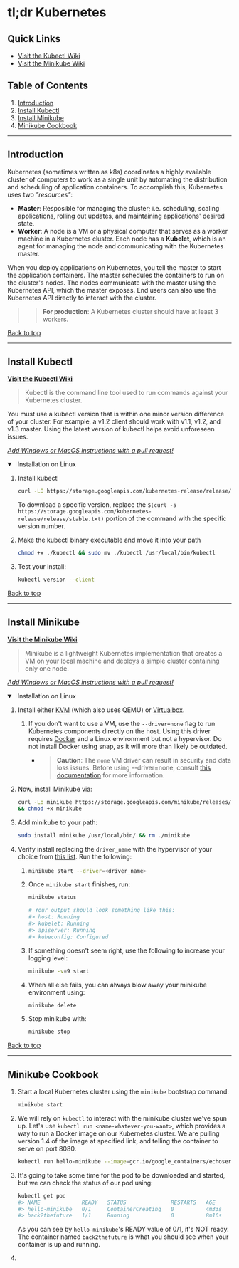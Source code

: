 # tl;dr Kubernetes

## Quick Links
* [Visit the Kubectl Wiki](https://kubernetes.io/docs/reference/generated/kubectl/kubectl-commands)
* [Visit the Minikube Wiki](https://minikube.sigs.k8s.io/docs/)


## Table of Contents
1. [ Introduction ](#introduction)
1. [ Install Kubectl ](#install-kubectl)
1. [ Install Minikube ](#install-minikube)
1. [ Minikube Cookbook ](#minikube-cookbook)


----


<a name="introduction"></a>
## Introduction
Kubernetes (sometimes written as k8s) coordinates a highly available cluster
of computers to work as a single unit by automating the distribution and
scheduling of application containers. To accomplish this, Kubernetes uses two
_"resources"_:

  * __Master__: Resposible for managing the cluster; i.e. scheduling, scaling
    applications, rolling out updates, and maintaining applications' desired
    state.
  * __Worker__: A node is a VM or a physical computer that serves as a worker
    machine in a Kubernetes cluster. Each node has a __Kubelet__, which is an agent
    for managing the node and communicating with the Kubernetes master. 

When you deploy applications on Kubernetes, you tell the master to start the application containers. The master schedules the containers to run on the cluster's nodes. The nodes communicate with the master using the Kubernetes API, which the master exposes. End users can also use the Kubernetes API directly to interact with the cluster.

>> **For production**: A Kubernetes cluster should have at least 3 workers. 

<a href="#top">Back to top</a>


----


<a name="install-kubectl"></a>
## Install Kubectl

**[Visit the Kubectl Wiki](https://kubernetes.io/docs/reference/generated/kubectl/kubectl-commands)**
> Kubectl is the command line tool used to run commands against your Kubernetes cluster.

You must use a kubectl version that is within one minor version difference of
your cluster. For example, a v1.2 client should work with v1.1, v1.2, and v1.3
master. Using the latest version of kubectl helps avoid unforeseen issues.


_[Add Windows or MacOS instructions with a pull request!](https://github.com/strickolas/tldr/pulls)_

<details open>
<summary>
<a class="btnfire small stroke"><em class="fas fa-chevron-circle-down"></em>&nbsp;&nbsp;Installation on Linux</a>    
</summary>

1. Install kubectl
   ```bash
   curl -LO https://storage.googleapis.com/kubernetes-release/release/`curl -s https://storage.googleapis.com/kubernetes-release/release/stable.txt`/bin/linux/amd64/kubectl
   ```
   To download a specific version, replace the `$(curl -s
   https://storage.googleapis.com/kubernetes-release/release/stable.txt)` portion of
   the command with the specific version number.

1. Make the kubectl binary executable and move it into your path
   ```bash
   chmod +x ./kubectl && sudo mv ./kubectl /usr/local/bin/kubectl
   ```

1. Test your install:
   ```bash
   kubectl version --client
   ```

</details>

<a href="#top">Back to top</a>


----


<a name="install-minikube"></a>
## Install Minikube

**[Visit the Minikube Wiki](https://minikube.sigs.k8s.io/docs/)**

> Minikube is a lightweight Kubernetes implementation that creates a VM on your
> local machine and deploys a simple cluster containing only one node.


_[Add Windows or MacOS instructions with a pull request!](https://github.com/strickolas/tldr/pulls)_

<details open>
<summary>
<a class="btnfire small stroke"><em class="fas fa-chevron-circle-down"></em>&nbsp;&nbsp;Installation on Linux</a>   
</summary> 

1. Install either [KVM](https://www.linux-kvm.org/page/Main_Page) (which also
   uses QEMU) or [Virtualbox](https://www.virtualbox.org/wiki/Downloads).

   1. If you don't want to use a VM, use the `--driver=none` flag to run Kubernetes
      components directly on the host. Using this driver requires
      [Docker](https://www.docker.com/products/docker-desktop) and a Linux
      environment but not a hypervisor. Do not install Docker using snap, as it
      will more than likely be outdated.
      * > **Caution**: The `none` VM driver can result in security and data loss
          issues. Before using --driver=none, consult 
          [this documentation](https://minikube.sigs.k8s.io/docs/drivers/none/) 
          for more information.
          
1. Now, install Minikube via:
   ```bash
   curl -Lo minikube https://storage.googleapis.com/minikube/releases/latest/minikube-linux-amd64 \
   && chmod +x minikube
   ```

1. Add minikube to your path:
   ```bash
   sudo install minikube /usr/local/bin/ && rm ./minikube
   ```

1. Verify install replacing the `driver_name` with the hypervisor of your choice
   from [this list](https://kubernetes.io/docs/setup/learning-environment/minikube/#specifying-the-vm-driver).
   Run the following:
   
   1. ```bash
      minikube start --driver=<driver_name>
      ```

   1. Once `minikube start` finishes, run:
      ```bash
      minikube status
      
      # Your output should look something like this:
      #> host: Running
      #> kubelet: Running
      #> apiserver: Running
      #> kubeconfig: Configured
      ```
      
   1.  If something doesn't seem right, use the following to increase your logging level:
       ```bash
       minikube -v=9 start
       ```

   1. When all else fails, you can always blow away your minikube environment using:
      ```bash
      minikube delete
      ``` 
   
   1. Stop minikube with:
      ```bash
      minikube stop
      ```
</details>

<a href="#top">Back to top</a>


----


<a name="minikube-cookbook"></a>
## Minikube Cookbook

1. Start a local Kubernetes cluster using the `minikube` bootstrap command:
   ```bash
   minikube start
   ```

1. We will rely on `kubectl` to interact with the minikube cluster we've spun up.
   Let's use `kubectl run <name-whatever-you-want>`, which provides a way to run a Docker
   image on our Kubernetes cluster. We are pulling version 1.4 of the image at specified link,
   and telling the container to serve on port 8080.
   ```bash
   kubectl run hello-minikube --image=gcr.io/google_containers/echoserver:1.4 --port=8080
   ```

1. It's going to take some time for the pod to be downloaded and started, but we can check the 
   status of our pod using:
   ```bash
   kubectl get pod
   #> NAME             READY   STATUS              RESTARTS   AGE
   #> hello-minikube   0/1     ContainerCreating   0          4m33s
   #> back2thefuture   1/1     Running             0          8m16s
   ```
   As you can see by `hello-minikube`'s READY value of 0/1, it's NOT ready. The container named
   `back2thefuture` is what you should see when your container is up and running.
   
1. 
